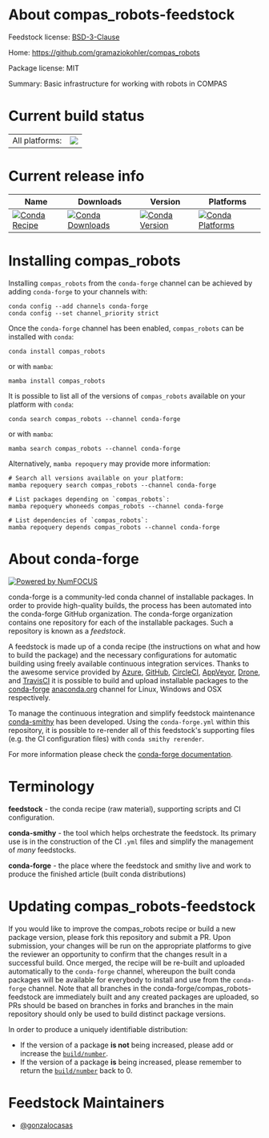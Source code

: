 About compas_robots-feedstock
=============================

Feedstock license: [BSD-3-Clause](https://github.com/conda-forge/compas_robots-feedstock/blob/main/LICENSE.txt)

Home: https://github.com/gramaziokohler/compas_robots

Package license: MIT

Summary: Basic infrastructure for working with robots in COMPAS

Current build status
====================


<table><tr><td>All platforms:</td>
    <td>
      <a href="https://dev.azure.com/conda-forge/feedstock-builds/_build/latest?definitionId=21469&branchName=main">
        <img src="https://dev.azure.com/conda-forge/feedstock-builds/_apis/build/status/compas_robots-feedstock?branchName=main">
      </a>
    </td>
  </tr>
</table>

Current release info
====================

| Name | Downloads | Version | Platforms |
| --- | --- | --- | --- |
| [![Conda Recipe](https://img.shields.io/badge/recipe-compas_robots-green.svg)](https://anaconda.org/conda-forge/compas_robots) | [![Conda Downloads](https://img.shields.io/conda/dn/conda-forge/compas_robots.svg)](https://anaconda.org/conda-forge/compas_robots) | [![Conda Version](https://img.shields.io/conda/vn/conda-forge/compas_robots.svg)](https://anaconda.org/conda-forge/compas_robots) | [![Conda Platforms](https://img.shields.io/conda/pn/conda-forge/compas_robots.svg)](https://anaconda.org/conda-forge/compas_robots) |

Installing compas_robots
========================

Installing `compas_robots` from the `conda-forge` channel can be achieved by adding `conda-forge` to your channels with:

```
conda config --add channels conda-forge
conda config --set channel_priority strict
```

Once the `conda-forge` channel has been enabled, `compas_robots` can be installed with `conda`:

```
conda install compas_robots
```

or with `mamba`:

```
mamba install compas_robots
```

It is possible to list all of the versions of `compas_robots` available on your platform with `conda`:

```
conda search compas_robots --channel conda-forge
```

or with `mamba`:

```
mamba search compas_robots --channel conda-forge
```

Alternatively, `mamba repoquery` may provide more information:

```
# Search all versions available on your platform:
mamba repoquery search compas_robots --channel conda-forge

# List packages depending on `compas_robots`:
mamba repoquery whoneeds compas_robots --channel conda-forge

# List dependencies of `compas_robots`:
mamba repoquery depends compas_robots --channel conda-forge
```


About conda-forge
=================

[![Powered by
NumFOCUS](https://img.shields.io/badge/powered%20by-NumFOCUS-orange.svg?style=flat&colorA=E1523D&colorB=007D8A)](https://numfocus.org)

conda-forge is a community-led conda channel of installable packages.
In order to provide high-quality builds, the process has been automated into the
conda-forge GitHub organization. The conda-forge organization contains one repository
for each of the installable packages. Such a repository is known as a *feedstock*.

A feedstock is made up of a conda recipe (the instructions on what and how to build
the package) and the necessary configurations for automatic building using freely
available continuous integration services. Thanks to the awesome service provided by
[Azure](https://azure.microsoft.com/en-us/services/devops/), [GitHub](https://github.com/),
[CircleCI](https://circleci.com/), [AppVeyor](https://www.appveyor.com/),
[Drone](https://cloud.drone.io/welcome), and [TravisCI](https://travis-ci.com/)
it is possible to build and upload installable packages to the
[conda-forge](https://anaconda.org/conda-forge) [anaconda.org](https://anaconda.org/)
channel for Linux, Windows and OSX respectively.

To manage the continuous integration and simplify feedstock maintenance
[conda-smithy](https://github.com/conda-forge/conda-smithy) has been developed.
Using the ``conda-forge.yml`` within this repository, it is possible to re-render all of
this feedstock's supporting files (e.g. the CI configuration files) with ``conda smithy rerender``.

For more information please check the [conda-forge documentation](https://conda-forge.org/docs/).

Terminology
===========

**feedstock** - the conda recipe (raw material), supporting scripts and CI configuration.

**conda-smithy** - the tool which helps orchestrate the feedstock.
                   Its primary use is in the construction of the CI ``.yml`` files
                   and simplify the management of *many* feedstocks.

**conda-forge** - the place where the feedstock and smithy live and work to
                  produce the finished article (built conda distributions)


Updating compas_robots-feedstock
================================

If you would like to improve the compas_robots recipe or build a new
package version, please fork this repository and submit a PR. Upon submission,
your changes will be run on the appropriate platforms to give the reviewer an
opportunity to confirm that the changes result in a successful build. Once
merged, the recipe will be re-built and uploaded automatically to the
`conda-forge` channel, whereupon the built conda packages will be available for
everybody to install and use from the `conda-forge` channel.
Note that all branches in the conda-forge/compas_robots-feedstock are
immediately built and any created packages are uploaded, so PRs should be based
on branches in forks and branches in the main repository should only be used to
build distinct package versions.

In order to produce a uniquely identifiable distribution:
 * If the version of a package **is not** being increased, please add or increase
   the [``build/number``](https://docs.conda.io/projects/conda-build/en/latest/resources/define-metadata.html#build-number-and-string).
 * If the version of a package **is** being increased, please remember to return
   the [``build/number``](https://docs.conda.io/projects/conda-build/en/latest/resources/define-metadata.html#build-number-and-string)
   back to 0.

Feedstock Maintainers
=====================

* [@gonzalocasas](https://github.com/gonzalocasas/)

